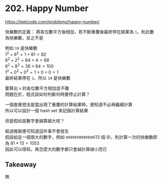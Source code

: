 # 202. Happy Number

<https://leetcode.com/problems/happy-number/>

快樂數的定義：
將各位數平方後相加，若不斷重覆後最終停在結果為 `1`，則此數為快樂數，反之不是

例如 `19` 是快樂數  
$1^2 + 9^2 = 1 + 81 = 82$  
$8^2 + 2^2 = 64 + 4 = 68$  
$6^2 + 8^2 = 36 + 64 = 100$  
$1^2 + 0^2 + 0^2 = 1 + 0 + 0 = 1$  
最終結果停在 `1`，所以 `19` 是快樂數

要算出 `n` 的各位數平方相加並不難  
問題在於，程式該如何判斷何時要停止計算？

一個直覺想法是當出現了重覆的計算結果時，便知道不必再繼續計算  
所以可以設計一個 hash set 來記錄計算結果

但是假如是數字會越算越大呢？

經過推敲便可知道這件事不會發生  
假設給定一個很大的數字，例如 `9999999999999`(13 個 9)，則計算一次的快樂數即為 $81 * 13 = 1053$  
因此可以得知，再怎麼大的數字都只會越計算越小而已

## Takeaway

無
